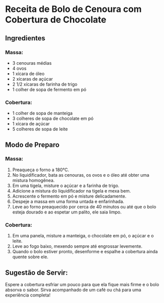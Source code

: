 # Receita de Bolo de Cenoura com Cobertura de Chocolate

## Ingredientes

### Massa:
- 3 cenouras médias
- 4 ovos
- 1 xícara de óleo
- 2 xícaras de açúcar
- 2 1/2 xícaras de farinha de trigo
- 1 colher de sopa de fermento em pó

### Cobertura:
- 1 colher de sopa de manteiga
- 3 colheres de sopa de chocolate em pó
- 1 xícara de açúcar
- 5 colheres de sopa de leite

## Modo de Preparo

### Massa:
1. Preaqueça o forno a 180°C.
2. No liquidificador, bata as cenouras, os ovos e o óleo até obter uma mistura homogênea.
3. Em uma tigela, misture o açúcar e a farinha de trigo.
4. Adicione a mistura do liquidificador na tigela e mexa bem.
5. Acrescente o fermento em pó e misture delicadamente.
6. Despeje a massa em uma forma untada e enfarinhada.
7. Leve ao forno preaquecido por cerca de 40 minutos ou até que o bolo esteja dourado e ao espetar um palito, ele saia limpo.

### Cobertura:
1. Em uma panela, misture a manteiga, o chocolate em pó, o açúcar e o leite.
2. Leve ao fogo baixo, mexendo sempre até engrossar levemente.
3. Quando o bolo estiver pronto, desenforme e espalhe a cobertura ainda quente sobre ele.

## Sugestão de Servir:
Espere a cobertura esfriar um pouco para que ela fique mais firme e o bolo absorva o sabor. Sirva acompanhado de um café ou chá para uma experiência completa!
